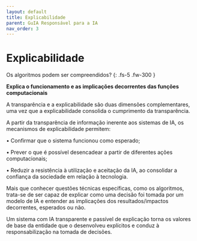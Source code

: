 ```yaml
---
layout: default
title: Explicabilidade
parent: GuIA Responsável para a IA
nav_order: 3
---
```


# Explicabilidade

Os algoritmos podem ser compreendidos?
{: .fs-5 .fw-300 }


**Explica o funcionamento e as implicações decorrentes das funções computacionais**

A transparência e a explicabilidade são duas dimensões complementares, uma vez que a explicabilidade consolida o cumprimento da transparência.

A partir da transparência de informação inerente aos sistemas de IA, os mecanismos de explicabilidade permitem:

• Confirmar que o sistema funcionou como esperado;

• Prever o que é possível desencadear a partir de diferentes ações computacionais;

• Reduzir a resistência à utilização e aceitação da IA, ao consolidar a confiança da sociedade em relação à tecnologia.

Mais que conhecer questões técnicas específicas, como os algoritmos, trata-se de ser capaz de explicar como uma decisão foi tomada por um modelo de IA e entender as implicações dos resultados/impactos decorrentes, esperados ou não.

Um sistema com IA transparente e passível de explicação torna os valores de base da entidade que o desenvolveu explícitos e conduz à responsabilização na tomada de decisões.
